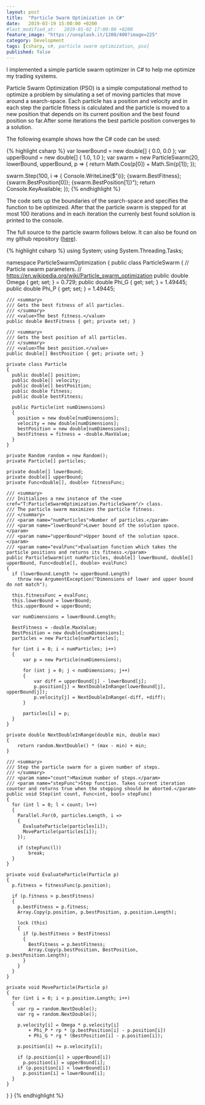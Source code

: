 ```yaml
---
layout: post
title:  "Particle Swarm Optimization in C#"
date:   2019-03-19 15:00:00 +0200
#last_modified_at:   2019-01-02 17:00:00 +0200
feature_image: "https://unsplash.it/1200/400?image=225"
category: Development
tags: [csharp, c#, particle swarm optimization, pso]
published: false
---
```


I implemented a simple particle swarm optimizer in C# to help me optimize my
trading systems.

<!-- more -->

Particle Swarm Optimization (PSO) is a simple computational method to optimize a
problem by simulating a set of moving particles that move around a search-space.
Each particle has a position and velocity and in each step the particle fitness
is calculated and the particle is moved to a new position that depends on its
current position and the best found position so far.After some iterations the
best particle position converges to a solution.

The following example shows how the C# code can be used:

{% highlight csharp %}
var lowerBound = new double[] { 0.0, 0.0 };
var upperBound = new double[] { 1.0, 1.0 };
var swarm = new ParticleSwarm(20, lowerBound, upperBound, p =>
{
  return Math.Cos(p[0]) + Math.Sin(p[1]);
});

swarm.Step(100, i => {
  Console.WriteLine($"{i}; {swarm.BestFitness}; {swarm.BestPosition[0]}; {swarm.BestPosition[1]}");
  return Console.KeyAvailable;
});
{% endhighlight %}

The code sets up the boundaries of the search-space and specifies the function
to be optimized. After that the particle swarm is stepped for at most 100
iterations and in each iteration the currenly best found solution is printed to
the console.

The full source to the particle swarm follows below. It can also be found on my
github repository ([here](https://github.com/trenki2/ParticleSwarmOptimization)).

{% highlight csharp %}
using System;
using System.Threading.Tasks;

namespace ParticleSwarmOptimization
{
  public class ParticleSwarm
  {
    // Particle swarm parameters. 
    // https://en.wikipedia.org/wiki/Particle_swarm_optimization
    public double Omega { get; set; } = 0.729;
    public double Phi_G { get; set; } = 1.49445;
    public double Phi_P { get; set; } = 1.49445;

    /// <summary>
    /// Gets the best fitness of all particles.
    /// </summary>
    /// <value>The best fitness.</value>
    public double BestFitness { get; private set; }

    /// <summary>
    /// Gets the best position of all particles.
    /// </summary>
    /// <value>The best position.</value>
    public double[] BestPosition { get; private set; }

    private class Particle
    {
      public double[] position;
      public double[] velocity;
      public double[] bestPosition;
      public double fitness;
      public double bestFitness;

      public Particle(int numDimensions)
      {
        position = new double[numDimensions];
        velocity = new double[numDimensions];
        bestPosition = new double[numDimensions];
        bestFitness = fitness = -double.MaxValue;
      }
    }

    private Random random = new Random();
    private Particle[] particles;

    private double[] lowerBound;
    private double[] upperBound;
    private Func<double[], double> fitnessFunc;

    /// <summary>
    /// Initializes a new instance of the <see cref="T:ParticleSwarmOptimization.ParticleSwarm"/> class.
    /// The particle swarm maximizes the particle fitness.
    /// </summary>
    /// <param name="numParticles">Number of particles.</param>
    /// <param name="lowerBound">Lower bound of the solution space.</param>
    /// <param name="upperBound">Upper bound of the solution space.</param>
    /// <param name="evalFunc">Evaluation function which takes the particle positions and returns its fitness.</param>
    public ParticleSwarm(int numParticles, double[] lowerBound, double[] upperBound, Func<double[], double> evalFunc)
    {
      if (lowerBound.Length != upperBound.Length)
        throw new ArgumentException("Dimensions of lower and upper bound do not match");

      this.fitnessFunc = evalFunc;
      this.lowerBound = lowerBound;
      this.upperBound = upperBound;

      var numDimensions = lowerBound.Length;

      BestFitness = -double.MaxValue;
      BestPosition = new double[numDimensions];
      particles = new Particle[numParticles];

      for (int i = 0; i < numParticles; i++)
      {
          var p = new Particle(numDimensions);    

          for (int j = 0; j < numDimensions; j++)
          {
              var diff = upperBound[j] - lowerBound[j];
              p.position[j] = NextDoubleInRange(lowerBound[j], upperBound[j]);
              p.velocity[j] = NextDoubleInRange(-diff, +diff);
          }

          particles[i] = p;
      }
    }

    private double NextDoubleInRange(double min, double max)
    {
        return random.NextDouble() * (max - min) + min;
    }

    /// <summary>
    /// Step the particle swarm for a given number of steps.
    /// </summary>
    /// <param name="count">Maximum number of steps.</param>
    /// <param name="stepFunc">Step function. Takes current iteration counter and returns true when the stepping should be aborted.</param>
    public void Step(int count, Func<int, bool> stepFunc)
    {
      for (int l = 0; l < count; l++)
      {
        Parallel.For(0, particles.Length, i =>
        {
          EvaluateParticle(particles[i]);
          MoveParticle(particles[i]);
        });

        if (stepFunc(l))
            break;
      }
    }

    private void EvaluateParticle(Particle p)
    {
      p.fitness = fitnessFunc(p.position);

      if (p.fitness > p.bestFitness)
      {
        p.bestFitness = p.fitness;
        Array.Copy(p.position, p.bestPosition, p.position.Length);

        lock (this)
        {
          if (p.bestFitness > BestFitness)
          {
            BestFitness = p.bestFitness;
            Array.Copy(p.bestPosition, BestPosition, p.bestPosition.Length);
          }
        }
      }
    }

    private void MoveParticle(Particle p)
    {
      for (int i = 0; i < p.position.Length; i++)
      {
        var rp = random.NextDouble();
        var rg = random.NextDouble();

        p.velocity[i] = Omega * p.velocity[i]
            + Phi_P * rp * (p.bestPosition[i] - p.position[i])
            + Phi_G * rg * (BestPosition[i] - p.position[i]);

        p.position[i] += p.velocity[i];

        if (p.position[i] > upperBound[i])
          p.position[i] = upperBound[i];
        if (p.position[i] < lowerBound[i])
          p.position[i] = lowerBound[i];
      }
    }
  }
}
{% endhighlight %}